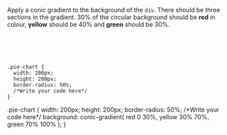 Apply a conic gradient to the background of the `div`.
There should be three sections in the gradient.
30% of the circular background should be **red**
in colour, **yellow** should be 40% and **green**
should be 30%.

<codeblock language="css" type="exercise" testMode="fixedInput">
<code>
<panel language="html">
<div class="pie-chart"></div>
</panel>
<panel language="css">
.pie-chart {
  width: 200px;
  height: 200px;
  border-radius: 50%;
  /*Write your code here*/
}
</panel>
</code>

<solution>
.pie-chart {
  width: 200px;
  height: 200px;
  border-radius: 50%;
  /*Write your code here*/
  background: conic-gradient(
    red 0 30%,
    yellow 30% 70%,
    green 70% 100%
  );
}
</solution>
</codeblock>

